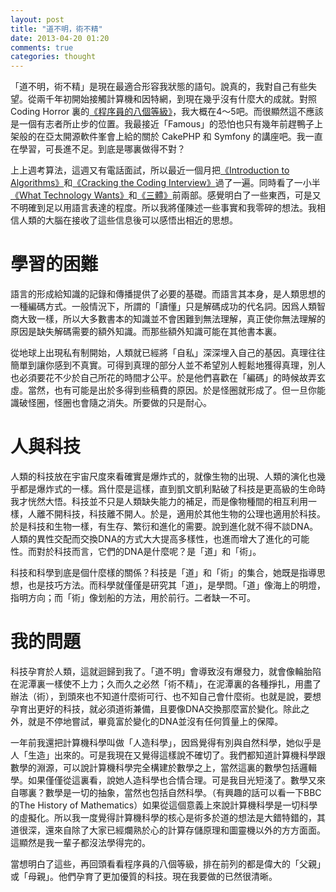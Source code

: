 ```yaml
---
layout: post
title: "道不明，術不精"
date: 2013-04-20 01:20
comments: true
categories: thought
---
```


「道不明，術不精」是現在最適合形容我狀態的語句。說真的，我對自己有些失望。從兩千年初開始接觸計算機和因特網，到現在幾乎沒有什麼大的成就。對照 Coding Horror 裏的[《程序員的八個等級》](http://www.codinghorror.com/blog/2009/04/the-eight-levels-of-programmers.html)，我大概在4～5吧。而很顯然這不應該是一個有志者所止步的位置。我最接近「Famous」的恐怕也只有幾年前趕鴨子上架般的在亞太開源軟件峯會上給的關於 CakePHP 和 Symfony
的講座吧。我一直在學習，可長進不足。到底是哪裏做得不對？<!--more-->

上上週考算法，這週又有電話面試，所以最近一個月把[《Introduction to Algorithms》](http://www.amazon.com/Introduction-Algorithms-Thomas-H-Cormen/dp/0262033844/ref=sr_1_2?ie=UTF8&qid=1366437541&sr=8-2&keywords=intro+to+algo)和[《Cracking the Coding Interview》](http://www.amazon.com/Cracking-Coding-Interview-Programming-Questions/dp/098478280X/ref=sr_1_1?s=books&ie=UTF8&qid=1366437600&sr=1-1&keywords=cracking+the+coding+interview)過了一遍。同時看了一小半[《What Technology
Wants》](http://www.amazon.com/What-Technology-Wants-Kevin-Kelly/dp/0143120174/ref=sr_1_1?s=books&ie=UTF8&qid=1366437694&sr=1-1&keywords=what+technology+wants)和[《三體》](http://book.douban.com/subject/2567698/)前兩部。感覺明白了一些東西，可是又不明確到足以用語言表達的程度。所以我將僅陳述一些事實和我零碎的想法。我相信人類的大腦在接收了這些信息後可以感悟出相近的思想。

學習的困難
==========

語言的形成給知識的記錄和傳播提供了必要的基礎。而語言其本身，是人類思想的一種編碼方式。一般情況下，所謂的「讀懂」只是解碼成功的代名詞。因爲人類智商大致一樣，所以大多數書本的知識並不會困難到無法理解，真正使你無法理解的原因是缺失解碼需要的額外知識。而那些額外知識可能在其他書本裏。

從地球上出現私有制開始，人類就已經將「自私」深深埋入自己的基因。真理往往簡單到讓你感到不真實。可得到真理的部分人並不希望別人輕鬆地獲得真理，別人也必須要花不少於自己所花的時間才公平。於是他們喜歡在「編碼」的時候故弄玄虛。當然，也有可能是出於多得到些稿費的原因。於是怪圈就形成了。但一旦你能識破怪圈，怪圈也會隨之消失。所要做的只是耐心。

人與科技
========

人類的科技放在宇宙尺度來看確實是爆炸式的，就像生物的出現、人類的演化也幾乎都是爆炸式的一樣。爲什麼是這樣，直到凱文凱利點破了科技是更高級的生命時我才恍然大悟。科技並不只是人類缺失能力的補足，而是像物種間的相互利用一樣，人離不開科技，科技離不開人。於是，適用於其他生物的公理也適用於科技。於是科技和生物一樣，有生存、繁衍和進化的需要。說到進化就不得不談DNA。人類的異性交配而交換DNA的方式大大提高多樣性，也進而增大了進化的可能性。而對於科技而言，它們的DNA是什麼呢？是「道」和「術」。

科技和科學到底是個什麼樣的關係？科技是「道」和「術」的集合，她既是指導思想，也是技巧方法。而科學就僅僅是研究其「道」，是學問。「道」像海上的明燈，指明方向；而「術」像划船的方法，用於前行。二者缺一不可。

我的問題
========

科技孕育於人類，這就迴歸到我了。「道不明」會導致沒有爆發力，就會像輪胎陷在泥潭裏一樣使不上力；久而久之必然「術不精」，在泥潭裏的各種掙扎，用盡了辦法（術），到頭來也不知道什麼術可行、也不知自己會什麼術。也就是說，要想孕育出更好的科技，就必須道術兼備，且要像DNA交換那麼富於變化。除此之外，就是不停地嘗試，畢竟富於變化的DNA並沒有任何質量上的保障。

一年前我還把計算機科學叫做「人造科學」，因爲覺得有別與自然科學，她似乎是人「生造」出來的。可是我現在又覺得這樣說不確切了。我們都知道計算機科學跟數學的淵源，可以說計算機科學完全構建於數學之上，當然這裏的數學包括邏輯學。如果僅僅從這裏看，說她人造科學也合情合理。可是我目光短淺了。數學又來自哪裏？數學是一切的抽象，當然也包括自然科學。（有興趣的話可以看一下BBC的The History of
Mathematics）如果從這個意義上來說計算機科學是一切科學的虛擬化。所以我一度覺得計算機科學的核心是術多於道的想法是大錯特錯的，其道很深，還來自除了大家已經爛熟於心的計算存儲原理和圖靈機以外的方方面面。這顯然是我一輩子都沒法學得完的。

當想明白了這些，再回頭看看程序員的八個等級，排在前列的都是偉大的「父親」或「母親」。他們孕育了更加優質的科技。現在我要做的已然很清晰。
